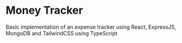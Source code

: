 # Money Tracker

Basic implementation of an expense tracker using React, ExpressJS, MongoDB and TailwindCSS using TypeScript
